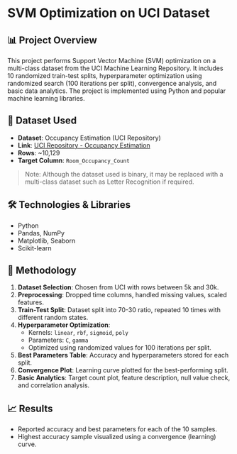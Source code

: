 # SVM Optimization on UCI Dataset

## 📊 Project Overview
This project performs Support Vector Machine (SVM) optimization on a multi-class dataset from the UCI Machine Learning Repository. It includes 10 randomized train-test splits, hyperparameter optimization using randomized search (100 iterations per split), convergence analysis, and basic data analytics. The project is implemented using Python and popular machine learning libraries.

## 📁 Dataset Used
- **Dataset**: Occupancy Estimation (UCI Repository)
- **Link**: [UCI Repository - Occupancy Estimation](https://archive.ics.uci.edu/ml/datasets/Occupancy+Detection+)
- **Rows**: ~10,129
- **Target Column**: `Room_Occupancy_Count`

> Note: Although the dataset used is binary, it may be replaced with a multi-class dataset such as Letter Recognition if required.

## 🛠️ Technologies & Libraries
- Python
- Pandas, NumPy
- Matplotlib, Seaborn
- Scikit-learn

## 🔄 Methodology
1. **Dataset Selection**: Chosen from UCI with rows between 5k and 30k.
2. **Preprocessing**: Dropped time columns, handled missing values, scaled features.
3. **Train-Test Split**: Dataset split into 70-30 ratio, repeated 10 times with different random states.
4. **Hyperparameter Optimization**:
   - Kernels: `linear`, `rbf`, `sigmoid`, `poly`
   - Parameters: `C`, `gamma`
   - Optimized using randomized values for 100 iterations per split.
5. **Best Parameters Table**: Accuracy and hyperparameters stored for each split.
6. **Convergence Plot**: Learning curve plotted for the best-performing split.
7. **Basic Analytics**: Target count plot, feature description, null value check, and correlation analysis.

## 📈 Results
- Reported accuracy and best parameters for each of the 10 samples.
- Highest accuracy sample visualized using a convergence (learning) curve.

